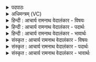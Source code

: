 <details><summary>पदपाठः</summary>

त꣡या꣢꣯। प꣣वस्व। धा꣡र꣢꣯या। य꣡या꣢꣯। गा꣡वः꣢꣯। इ꣣ह꣢। आ꣣ग꣡म꣢न्। आ꣢। ग꣡म꣢꣯न्। ज꣡न्या꣢꣯सः। उ꣡प꣢꣯। नः꣣। गृह꣢म्। १४३६।
</details>

<details><summary>अधिमन्त्रम् (VC)</summary>

- पवमानः सोमः
- कविर्भार्गवः
- गायत्री
- षड्जः
</details>

<details><summary>हिन्दी : आचार्य रामनाथ वेदालंकार - विषयः</summary>

आगे फिर उसी विषय में कहा गया है।
</details>

<details><summary>हिन्दी : आचार्य रामनाथ वेदालंकार - पदार्थः</summary>

पदार्थान्वयभाषाः -  हे तेज के धाम परमात्मन्!आप(तया धारया)उस तेज की धारा से(पवस्व)हमें पवित्र करो, (यया)जिस धारा से(इह)यहाँ(नः गृहम्)हमारे हृदय-सदन में(जन्यासः)उत्तरोत्तर जन्म लेनेवाली(गावः)तेज की किरणें(उपागमन्)उपस्थित हो जाएँ ॥२॥
</details>

<details><summary>हिन्दी : आचार्य रामनाथ वेदालंकार - भावार्थः</summary>

भावार्थभाषाः -  परमात्मा के पास से प्रवाहित होते हुए तेज उसके स्तोताओं को तेजस्वी बना देते हैं ॥२॥
</details>

<details><summary>संस्कृत : आचार्य रामनाथ वेदालंकार - विषयः</summary>

अथ पुनस्तमेव विषयमाह।
</details>

<details><summary>संस्कृत : आचार्य रामनाथ वेदालंकार - पदार्थः</summary>

पदार्थान्वयभाषाः -  हे तेजोधाम परमात्मन्!त्वम्(तया धारया)तया तेजोधारया(पवस्व)अस्मान् पुनीहि(यया)धारया(इह)अत्र(नः गृहम्)अस्माकं हृदयसदनम्(जन्यासः)उत्तरोत्तरं जन्म गृह्णानाः।[अत्र ‘जनेर्यक्’। उ० ४।११२ इति यक् प्रत्ययः।] (गावः)तेजोरश्मयः(उपागमन्)उपागच्छन्तु ॥२॥
</details>

<details><summary>संस्कृत : आचार्य रामनाथ वेदालंकार - भावार्थः</summary>

भावार्थभाषाः -  परमात्मनः सकाशात् प्रस्रवन्ति तेजांसि तत्स्तोतॄन् तेजस्विनः कुर्वन्ति ॥२॥
</details>